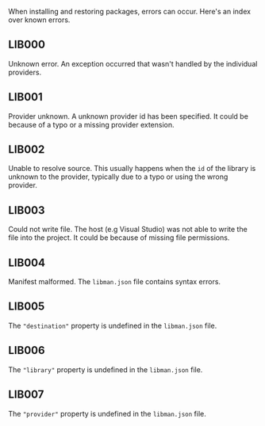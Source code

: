 When installing and restoring packages, errors can occur. Here's an index over known errors.

## LIB000
Unknown error. An exception occurred that wasn't handled by the individual providers.

## LIB001
Provider unknown. A unknown provider id has been specified. It could be because of a typo or a missing provider extension.

## LIB002
Unable to resolve source. This usually happens when the `id` of the library is unknown to the provider, typically due to a typo or using the wrong provider.

## LIB003
Could not write file. The host (e.g Visual Studio) was not able to write the file into the project. It could be because of missing file permissions.

## LIB004
Manifest malformed. The `libman.json` file contains syntax errors.

## LIB005
The `"destination"` property is undefined in the `libman.json` file.

## LIB006
The `"library"` property is undefined in the `libman.json` file.

## LIB007
The `"provider"` property is undefined in the `libman.json` file.